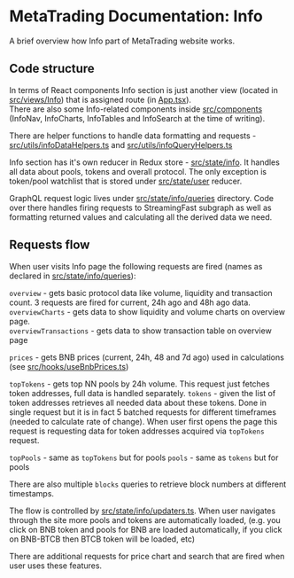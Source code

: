 # MetaTrading Documentation: Info

A brief overview how Info part of MetaTrading website works.

## Code structure

In terms of React components Info section is just another view (located in [src/views/Info](../src/views/Info/)) that is assigned route (in [App.tsx](../src/App.tsx)).\
There are also some Info-related components inside [src/components](../src/components/) (InfoNav, InfoCharts, InfoTables and InfoSearch at the time of writing).

There are helper functions to handle data formatting and requests - [src/utils/infoDataHelpers.ts](../src/utils/infoDataHelpers.ts) and [src/utils/infoQueryHelpers.ts](../src/utils/infoQueryHelpers.ts)

Info section has it's own reducer in Redux store - [src/state/info](../src/state/info/). It handles all data about pools, tokens and overall protocol. The only exception is token/pool watchlist that is stored under [src/state/user](../src/state/user/) reducer.

GraphQL request logic lives under [src/state/info/queries](../src/state/info/queries/) directory. Code over there handles firing requests to StreamingFast subgraph as well as formatting returned values and calculating all the derived data we need.

## Requests flow

When user visits Info page the following requests are fired (names as declared in [src/state/info/queries](../src/state/info/queries/)):

`overview` - gets basic protocol data like volume, liquidity and transaction count. 3 requests are fired for current, 24h ago and 48h ago data.\
`overviewCharts` - gets data to show liquidity and volume charts on overview page.\
`overviewTransactions` - gets data to show transaction table on overview page

`prices` - gets BNB prices (current, 24h, 48 and 7d ago) used in calculations (see [src/hooks/useBnbPrices.ts](../src/hooks/useBnbPrices.ts))

`topTokens` - gets top NN pools by 24h volume. This request just fetches token addresses, full data is handled separately. `tokens` - given the list of token addresses retrieves all needed data about these tokens. Done in single request but it is in fact 5 batched requests for different timeframes (needed to calculate rate of change). When user first opens the page this request is requesting data for token addresses acquired via `topTokens` request.

`topPools` - same as `topTokens` but for pools `pools` - same as `tokens` but for pools

There are also multiple `blocks` queries to retrieve block numbers at different timestamps.

The flow is controlled by [src/state/info/updaters.ts](../src/state/info/updaters.ts). When user navigates through the site more pools and tokens are automatically loaded, (e.g. you click on BNB token and pools for BNB are loaded automatically, if you click on BNB-BTCB then BTCB token will be loaded, etc)

There are additional requests for price chart and search that are fired when user uses these features.

